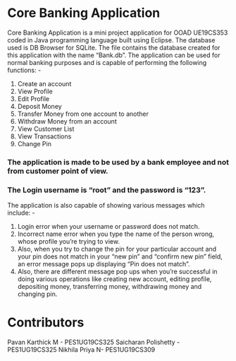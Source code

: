 # Core Banking Application
Core Banking Application is a mini project application for OOAD UE19CS353 coded in Java programming language built using Eclipse. The database used is DB Browser for SQLite. The file contains the database created for this application with the name “Bank.db”. The application can be used for normal banking purposes and is capable of performing the following functions: -
1)	Create an account
2)	View Profile
3)	Edit Profile
4)	Deposit Money
5)	Transfer Money from one account to another
6)	Withdraw Money from an account
7)	View Customer List
8)	View Transactions
9)	Change Pin

### The application is made to be used by a bank employee and not from customer point of view. 
### The Login username is “root” and the password is “123”. 
The application is also capable of showing various messages which include: -
1)	Login error when your username or password does not match.
2)	Incorrect name error when you type the name of the person wrong, whose profile you’re trying to view.
3)	Also, when you try to change the pin for your particular account and your pin does not match in your “new pin” and “confirm new pin” field, an error message pops up displaying “Pin does not match”.
4)	 Also, there are different message pop ups when you’re successful in doing various operations like creating new account, editing profile, depositing money, transferring money, withdrawing money and changing pin.

# Contributors

Pavan Karthick M - PES1UG19CS325
Saicharan Polishetty - PES1UG19CS325
Nikhila Priya N- PES1UG19CS309
